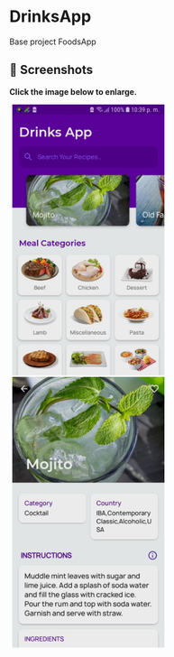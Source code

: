 # DrinksApp


Base project FoodsApp

  ## 📸 Screenshots

**Click the image below to enlarge.**


<div>
 
<img src="/screenshots/screenshot-1598499516868.jpg" height="480" width="270" hspace="5">

<img src="/screenshots/screenshot-1598499569537.jpg" height="480" width="270" hspace="5">


</div>
